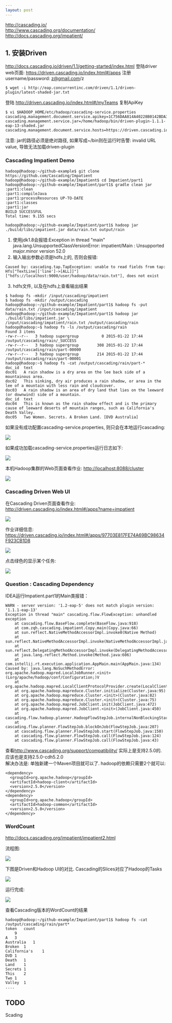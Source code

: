 ```yaml
---
layout: post
---
```


<http://cascading.io/>   
<http://www.cascading.org/documentation/>  
<http://docs.cascading.org/impatient/>  

## 1. 安装Driven

<http://docs.cascading.io/driven/1.1/getting-started/index.html> 
登陆driver web页面: <https://driven.cascading.io/index.html#/apps> 注册username/password: z@gmail.com/z

```
$ wget -i http://eap.concurrentinc.com/driven/1.1/driven-plugin/latest-shaded-jar.txt 
```

登陆 http://driven.cascading.io/index.html#/myTeams 复制ApiKey

```
$ vi $HADOOP_HOME/etc/hadoop/cascading-service.properties
cascading.management.document.service.apikey=1C756DAA814A40228B0142BDA3FBD4BE
cascading.management.service.jar=/home/hadoop/bin/driven-plugin-1.1.1-eap-13-shaded.jar
cascading.management.document.service.hosts=https://driven.cascading.io
```

注意: jar的路径必须是绝对路径, 如果写成~/bin则在运行时告警: invalid URL value, 导致无法加载driven-plugin

### Cascading Impatient Demo

```
hadoop@hadoop:~/github-example$ git clone https://github.com/Cascading/Impatient 
hadoop@hadoop:~/github-example/Impatient$ cd Impatient/part1
hadoop@hadoop:~/github-example/Impatient/part1$ gradle clean jar
:part1:clean
:part1:compileJava
:part1:processResources UP-TO-DATE
:part1:classes
:part1:jar
BUILD SUCCESSFUL
Total time: 9.155 secs

hadoop@hadoop:~/github-example/Impatient/part1$ hadoop jar ./build/libs/impatient.jar data/rain.txt output/rain
```

1) 使用jdk1.8会报错:Exception in thread "main" java.lang.UnsupportedClassVersionError: impatient/Main : Unsupported major.minor version 52.0
2) 输入输出参数必须是hdfs上的, 否则会报错:  

```
Caused by: cascading.tap.TapException: unable to read fields from tap: 
Hfs["TextLine[['line']->[ALL]]"]["hdfs://localhost:9000/user/hadoop/data/rain.txt"], does not exist
```

3) hdfs文件, 以及在hdfs上查看输出结果

```
$ hadoop fs -mkdir /input/cascading/impatient
$ hadoop fs -mkdir /output/cascading
hadoop@hadoop:~/github-example/Impatient/part1$ hadoop fs -put data/rain.txt /input/cascading/impatient
hadoop@hadoop:~/github-example/Impatient/part1$ hadoop jar ./build/libs/impatient.jar \
/input/cascading/impatient/rain.txt /output/cascading/rain
hadoop@hadoop:~$ hadoop fs -ls /output/cascading/rain
Found 3 items
-rw-r--r--   3 hadoop supergroup          0 2015-01-22 17:44 /output/cascading/rain/_SUCCESS
-rw-r--r--   3 hadoop supergroup        308 2015-01-22 17:44 /output/cascading/rain/part-00000
-rw-r--r--   3 hadoop supergroup        214 2015-01-22 17:44 /output/cascading/rain/part-00001
hadoop@hadoop:~$ hadoop fs -cat /output/cascading/rain/part-*
doc_id	text
doc01	A rain shadow is a dry area on the lee back side of a mountainous area.
doc02	This sinking, dry air produces a rain shadow, or area in the lee of a mountain with less rain and cloudcover.
doc03	A rain shadow is an area of dry land that lies on the leeward (or downwind) side of a mountain.
doc_id	text
doc04	This is known as the rain shadow effect and is the primary cause of leeward deserts of mountain ranges, such as California's Death Valley.
doc05	Two Women. Secrets. A Broken Land. [DVD Australia]
```

如果没有成功配置cascading-service.properties, 则只会在本地运行cascading: 

![](http://7xjs7x.com1.z0.glb.clouddn.com/cascading-1.png)

如果成功加载cascading-service.properties运行日志如下:

![](http://7xjs7x.com1.z0.glb.clouddn.com/cascading-2.png)

本机Hadoop集群的Web页面查看作业: <http://localhost:8088/cluster>　

![](http://7xjs7x.com1.z0.glb.clouddn.com/cascading-3.png)

### Cascading Driven Web UI

在Cascading Driven页面查看作业: <http://driven.cascading.io/index.html#/apps?name=impatient>

![](http://7xjs7x.com1.z0.glb.clouddn.com/cascading-4.png)

作业详细信息: <https://driven.cascading.io/index.html#/apps/97703E817FE74A69BC98634F923CB1D8>

![](http://7xjs7x.com1.z0.glb.clouddn.com/cascading-5.png)

点击绿色的显示某个任务: 

![](http://7xjs7x.com1.z0.glb.clouddn.com/cascading-6.png)

### Question : Cascading Dependency

IDEA运行Impatient.part1的Main类报错：

```
WARN - server version: '1.2-eap-5' does not match plugin version: '1.1.1-eap-13'
Exception in thread "main" cascading.flow.FlowException: unhandled exception
	at cascading.flow.BaseFlow.complete(BaseFlow.java:918)
	at com.zqh.cascading.impatient.Copy.main(Copy.java:66)
	at sun.reflect.NativeMethodAccessorImpl.invoke0(Native Method)
	at sun.reflect.NativeMethodAccessorImpl.invoke(NativeMethodAccessorImpl.java:57)
	at sun.reflect.DelegatingMethodAccessorImpl.invoke(DelegatingMethodAccessorImpl.java:43)
	at java.lang.reflect.Method.invoke(Method.java:606)
	at com.intellij.rt.execution.application.AppMain.main(AppMain.java:134)
Caused by: java.lang.NoSuchMethodError: org.apache.hadoop.mapred.LocalJobRunner.<init>(Lorg/apache/hadoop/conf/Configuration;)V
	at org.apache.hadoop.mapred.LocalClientProtocolProvider.create(LocalClientProtocolProvider.java:42)
	at org.apache.hadoop.mapreduce.Cluster.initialize(Cluster.java:95)
	at org.apache.hadoop.mapreduce.Cluster.<init>(Cluster.java:82)
	at org.apache.hadoop.mapreduce.Cluster.<init>(Cluster.java:75)
	at org.apache.hadoop.mapred.JobClient.init(JobClient.java:472)
	at org.apache.hadoop.mapred.JobClient.<init>(JobClient.java:450)
	at cascading.flow.hadoop.planner.HadoopFlowStepJob.internalNonBlockingStart(HadoopFlowStepJob.java:107)
	at cascading.flow.planner.FlowStepJob.blockOnJob(FlowStepJob.java:207)
	at cascading.flow.planner.FlowStepJob.start(FlowStepJob.java:150)
	at cascading.flow.planner.FlowStepJob.call(FlowStepJob.java:124)
	at cascading.flow.planner.FlowStepJob.call(FlowStepJob.java:43)
```

查看<http://www.cascading.org/support/compatibility/> 实际上是支持2.5.0的. 应该也是支持2.5.0-cdh5.2.0  
解决办法是: 单独新建一个Maven项目就可以了. hadoop的依赖只需要2个就可以:

```
<dependency>    
  <groupId>org.apache.hadoop</groupId>      
  <artifactId>hadoop-client</artifactId>    
  <version>2.5.0</version>
</dependency>
<dependency>    
  <groupId>org.apache.hadoop</groupId>
  <artifactId>hadoop-common</artifactId>    
  <version>2.5.0</version>
</dependency>
```


### WordCount

<http://docs.cascading.org/impatient/impatient2.html> 

流程图: 

![](http://7xjs7x.com1.z0.glb.clouddn.com/cascading-7.png)

下图是Driven和Hadoop UI的对比. Cascading的Slices对应了Hadoop的Tasks

![](http://7xjs7x.com1.z0.glb.clouddn.com/cascading-8.png)

运行完成:

![](http://7xjs7x.com1.z0.glb.clouddn.com/cascading-9.png)

查看Cascading版本的WordCount的结果

```
hadoop@hadoop:~/github-example/Impatient/part1$ hadoop fs -cat /output/cascading/rain/part*
token	count
	9
A	3
Australia	1
Broken	1
California's	1
DVD	1
Death	1
Land	1
Secrets	1
This	2
Two	1
Valley	1
....
```


## TODO

Scading
